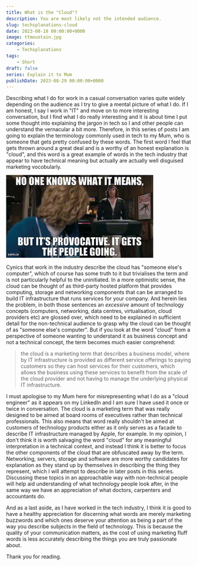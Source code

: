 ```yaml
---
title: What is the "Cloud"?
description: You are most likely not the intended audience.
slug: techsplanations-cloud
date: 2023-08-18 00:00:00+0000
image: ttmountain.jpg
categories:
    - Techsplanations
tags:
    - Short
draft: false
series: Explain it to Mum
publishDate: 2023-08-29 00:00:00+0000
---
```


Describing what I do for work in a casual conversation varies quite widely depending on the audience as I try to give a mental picture of what I do. If I am honest, I say I work in "IT" and move on to more interesting conversation, but I find what I do really interesting and it is about time I put some thought into explaining the jargon in tech so I and other people can understand the vernacular a bit more. Therefore, in this series of posts I am going to explain the terminology commonly used in tech to my Mum, who is someone that gets pretty confused by these words. The first word I feel that gets thrown around a great deal and is a worthy of an honest explanation is "cloud", and this word is a great example of words in the tech industry that appear to have technical meaning but actually are actually well disguised marketing vocobularly. 

![](images/meme.gif)

Cynics that work in the industry describe the cloud has "someone else's computer", which of course has some truth to it but trivialises the term and is not particularly helpful to the uninitiated. In a more optimistic sense, the cloud can be thought of as third-party hosted platform that provides computing, storage and networking components that can be arranged to build IT infrastructure that runs services for your company. And herein lies the problem, in both those sentences an *excessive* amount of technology concepts (computers, networking, data centres, virtualisation, cloud providers etc) are glossed over, which need to be explained in sufficient detail for the non-technical audience to grasp why the cloud can be thought of as "someone else's computer". But if you look at the word "cloud" from a perspective of someone wanting to understand it as business concept and not a technical concept, the term becomes much easier comprehend: 

> the cloud is a marketing term that describes a business model, where by IT infrastructure is provided as different service offerings to paying customers so they can host services for their customers, which allows the business using these services to benefit from the scale of the cloud provider and not having to manage the underlying physical IT infrastructure. 

I must apologise to my Mum here for misrepresenting what I do as a "cloud engineer" as it appears on my LinkedIn and I am sure I have used it once or twice in conversation. The cloud is a marketing term that was really designed to be aimed at board rooms of executives rather than technical professionals. This also means that word really shouldn't be aimed at customers of technology products either as it only serves as a facade to describe IT infrastructure managed by Apple, for example. In my opinion, I don't think it is worth salvaging the word "cloud" for any meaningful interpretation in a technical context, and instead I think it is better to focus the other components of the cloud that are obfuscated away by the term. Networking, servers, storage and software are more worthy candidates for explanation as they stand up by themselves in describing the thing they represent, which I will attempt to describe in later posts in this series. Discussing these topics in an approachable way with non-technical people will help aid understanding of what technology people look after, in the same way we have an appreciation of what doctors, carpenters and accountants do. 

And as a last aside, as I have worked in the tech industry, I think it is good to have a healthy appreciation for discerning what words are merely marketing buzzwords and which ones deserve your attention as being a part of the way you describe subjects in the field of technology. This is because the quality of your communication matters, as the cost of using marketing fluff words is less accurately describing the things you are truly passionate about. 

Thank you for reading. 